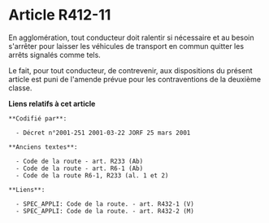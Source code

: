 # Article R412-11

En agglomération, tout conducteur doit ralentir si nécessaire et au besoin s'arrêter pour laisser les véhicules de transport
en commun quitter les arrêts signalés comme tels.

Le fait, pour tout conducteur, de contrevenir, aux dispositions du présent article est puni de l'amende prévue pour les
contraventions de la deuxième classe.

**Liens relatifs à cet article**

	**Codifié par**:

	  - Décret n°2001-251 2001-03-22 JORF 25 mars 2001

	**Anciens textes**:

	  - Code de la route - art. R233 (Ab)
	  - Code de la route - art. R6-1 (Ab)
	  - Code de la route R6-1, R233 (al. 1 et 2)

	**Liens**:

	  - SPEC_APPLI: Code de la route. - art. R432-1 (V)
	  - SPEC_APPLI: Code de la route. - art. R432-2 (M)

